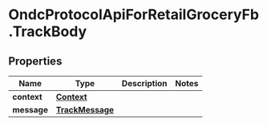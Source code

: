 # OndcProtocolApiForRetailGroceryFb.TrackBody

## Properties
Name | Type | Description | Notes
------------ | ------------- | ------------- | -------------
**context** | [**Context**](Context.md) |  | 
**message** | [**TrackMessage**](TrackMessage.md) |  | 
